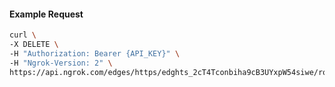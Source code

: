 <!-- Code generated for API Clients. DO NOT EDIT. -->

#### Example Request

```bash
curl \
-X DELETE \
-H "Authorization: Bearer {API_KEY}" \
-H "Ngrok-Version: 2" \
https://api.ngrok.com/edges/https/edghts_2cT4Tconbiha9cB3UYxpW54siwe/routes/edghtsrt_2cT4Th2OJL460fo3yFOfxNpGM66/compression
```
